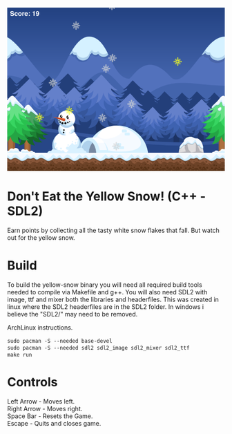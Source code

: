 ![Screenshot](images/screenshot.png)

# Don't Eat the Yellow Snow! (C++ - SDL2)
Earn points by collecting all the tasty white snow flakes that fall. But watch out for the yellow snow.

# Build
To build the yellow-snow binary you will need all required build tools needed to compile via Makefile and g++. You will also need SDL2 with image, ttf and mixer both the libraries and headerfiles. This was created in linux where the SDL2 headerfiles are in the SDL2 folder. In windows i believe the "SDL2/" may need to be removed.

ArchLinux instructions.
```
sudo pacman -S --needed base-devel
sudo pacman -S --needed sdl2 sdl2_image sdl2_mixer sdl2_ttf
make run
```

# Controls
Left Arrow - Moves left.\
Right Arrow - Moves right.\
Space Bar - Resets the Game.\
Escape - Quits and closes game.
